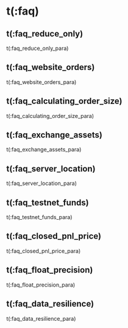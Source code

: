 # t(:faq)
## t(:faq_reduce_only)
t(:faq_reduce_only_para)

## t(:faq_website_orders)
t(:faq_website_orders_para)

## t(:faq_calculating_order_size)
t(:faq_calculating_order_size_para)

## t(:faq_exchange_assets)
t(:faq_exchange_assets_para)

## t(:faq_server_location)
t(:faq_server_location_para)

## t(:faq_testnet_funds)
t(:faq_testnet_funds_para)

## t(:faq_closed_pnl_price)
t(:faq_closed_pnl_price_para)

## t(:faq_float_precision)
t(:faq_float_precision_para)

## t(:faq_data_resilience)
t(:faq_data_resilience_para)
